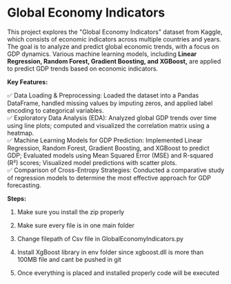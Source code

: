 # Global Economy Indicators

This project explores the "Global Economy Indicators" dataset from Kaggle, which consists of economic indicators across multiple countries and years. The goal is to analyze and predict global economic trends, with a focus on GDP dynamics. Various machine learning models, including <b>Linear Regression, Random Forest, Gradient Boosting, and XGBoost,</b> are applied to predict GDP trends based on economic indicators.

<b>Key Features:</b>

✅ Data Loading & Preprocessing: Loaded the dataset into a Pandas DataFrame, handled missing values by imputing zeros, and applied label encoding to categorical variables. <br/>
✅ Exploratory Data Analysis (EDA): Analyzed global GDP trends over time using line plots; computed and visualized the correlation matrix using a heatmap. <br/>
✅ Machine Learning Models for GDP Prediction: Implemented Linear Regression, Random Forest, Gradient Boosting, and XGBoost to predict GDP; Evaluated models using Mean Squared Error (MSE) and R-squared (R²) scores; Visualized model predictions with scatter plots. <br/>
✅ Comparison of Cross-Entropy Strategies: Conducted a comparative study of regression models to determine the most effective approach for GDP forecasting.

<b>Steps:</b>
1) Make sure you install the zip properly

2) Make sure every file is in one main folder

3) Change filepath of Csv file in GlobalEconomyIndicators.py

4) Install XgBoost library in env folder since xgboost.dll is more than 100MB file and cant be pushed in git

5) Once everything is placed and installed properly code will be executed
